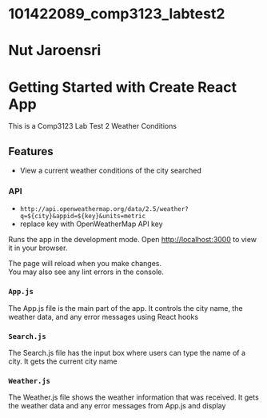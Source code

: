 # 101422089_comp3123_labtest2
# Nut Jaroensri
# Getting Started with Create React App

This is a Comp3123 Lab Test 2 Weather Conditions

## Features
- View a current weather conditions of the city searched


### API 
- `http://api.openweathermap.org/data/2.5/weather?q=${city}&appid=${key}&units=metric`
- replace key with OpenWeatherMap API key

Runs the app in the development mode.
Open [http://localhost:3000](http://localhost:3000) to view it in your browser.

The page will reload when you make changes.\
You may also see any lint errors in the console.

### `App.js`
The App.js file is the main part of the app. It controls the city name, the weather data, and any error messages using React hooks

### `Search.js`
The Search.js file has the input box where users can type the name of a city. It gets the current city name

### `Weather.js`
The Weather.js file shows the weather information that was received. It gets the weather data and any error messages from App.js and display